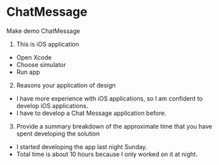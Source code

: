# ChatMessage
Make demo ChatMessage
1. This is iOS application
- Open Xcode
- Choose simulator 
- Run app

2. Reasons your application of design
- I have more experience with iOS applications, so I am confident to develop iOS applications.
- I have to develop a Chat Message application before.

3. Provide a summary breakdown of the approximate time that you have spent developing the solution
- I started developing the app last night Sunday.
- Total time is about 10 hours because I only worked on it at night.